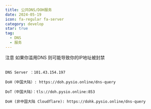 ```yaml
---
title: 公共DNS/DOH服务
date: 2024-05-19
icon: fa-regular fa-server
category: develop
star: true
tag:
  - DNS
  - 服务
---
```


注意 如果你滥用DNS 则可能导致你的IP地址被封禁

```

DNS Server ：101.43.154.197

DoH（中国大陆）: https://doh.pysio.online/dns-query

DoT（中国大陆）：tls://doh.pysio.online:853

DoH (非中国大陆 Cloudflare): https://dohk.pysio.online/dns-query

```